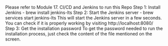 Please refer to Module 17. CI/CD and Jenkins to run this Repo
Step 1: Install Jenkins - brew install jenkins-lts
Step 2: Start the Jenkins server - brew services start jenkins-lts
This will start the Jenkins server in a few seconds. You can check if it is properly working by visiting http://localhost:8080/ 
Step 3: Get the installation password
To get the password needed to run the installation process, just check the content of the file mentioned on the screen.
